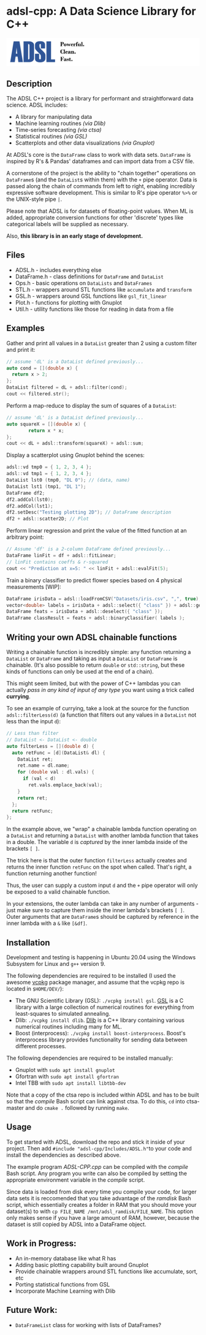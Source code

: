 # adsl-cpp: A Data Science Library for C++
![logo](logo.png)
## Description
The ADSL C++ project is a library for performant and straightforward data science. ADSL includes:

* A library for manipulating data
* Machine learning routines _(via Dlib)_
* Time-series forecasting _(via ctsa)_
* Statistical routines _(via GSL)_
* Scatterplots and other data visualizations _(via Gnuplot)_

At ADSL's core is the `DataFrame` class to work with data sets. `DataFrame` is inspired by R's & Pandas' dataframes and can import data from a CSV file.

A cornerstone of the project is the ability to "chain together" operations on `DataFrame`s (and the `DataList`s within them) with the `+` pipe operator. Data is passed along the chain of commands from left to right, enabling incredibly expressive software development. This is similar to R's pipe operator `%>%` or the UNIX-style pipe `|`.

Please note that ADSL is for datasets of floating-point values. When ML is added, appropriate conversion functions for other 'discrete' types like categorical labels will be supplied as necessary.

Also, **this library is in an early stage of development.**

## Files
* ADSL.h - includes everything else
* DataFrame.h - class definitions for `DataFrame` and `DataList`
* Ops.h - basic operations on `DataLists` and `DataFrames`
* STL.h - wrappers around STL functions like `accumulate` and `transform`
* GSL.h - wrappers around GSL functions like `gsl_fit_linear`
* Plot.h - functions for plotting with Gnuplot
* Util.h - utility functions like those for reading in data from a file

## Examples

Gather and print all values in a `DataList` greater than 2 using a custom filter and print it:
```c
// assume 'dL' is a DataList defined previously...
auto cond = [](double x) {
  return x > 2;
};
DataList filtered = dL + adsl::filter(cond);
cout << filtered.str();
```
Perform a map-reduce to display the sum of squares of a `DataList`:
```c
// assume 'dL' is a DataList defined previously...
auto squareX = [](double x) {
        return x * x;
};
cout << dL + adsl::transform(squareX) + adsl::sum;
```
Display a scatterplot using Gnuplot behind the scenes:
```c
adsl::vd tmp0 = { 1, 2, 3, 4 };
adsl::vd tmp1 = { 1, 2, 3, 4 };
DataList lst0 (tmp0, "DL 0"); // (data, name)
DataList lst1 (tmp1, "DL 1");
DataFrame df2;
df2.addCol(lst0);
df2.addCol(lst1);
df2.setDesc("Testing plotting 2D"); // DataFrame description
df2 + adsl::scatter2D; // Plot
```
Perform linear regression and print the value of the fitted function at an arbitrary point:
```cpp
// Assume 'df' is a 2-column DataFrame defined previously...
DataFrame linFit = df + adsl::fitLinear;
// linFit contains coeffs & r-squared
cout << "Prediction at x=5: " << linFit + adsl::evalFit(5);
```
Train a binary classifier to predict flower species based on 4 physical measurements [WIP]:
```cpp
DataFrame irisData = adsl::loadFromCSV("Datasets/iris.csv", ",", true);
vector<double> labels = irisData + adsl::select({ "class" }) + adsl::getFirst + adsl::toVec;
DataFrame feats = irisData + adsl::deselect({ "class" });
DataFrame classResult = feats + adsl::binaryClassifier( labels );
```

## Writing your own ADSL chainable functions

Writing a chainable function is incredibly simple: any function returning a `DataList` or `DataFrame` and taking as input a `DataList` or `DataFrame` is chainable. (It's also possible to return `double` or `std::string`, but these kinds of functions can only be used at the end of a chain). 

This might seem limited, but with the power of C++ lambdas you can actually _pass in any kind of input of any type_ you want using a trick called **currying**.

To see an example of currying, take a look at the source for the function `adsl::filterLess(d)` (a function that filters out any values in a `DataList` not less than the input `d`):
```cpp
// Less than filter
// DataList <- DataList <- double
auto filterLess = [](double d) {
  auto retFunc = [d](DataList& dl) {
    DataList ret;
    ret.name = dl.name;
    for (double val : dl.vals) {
      if (val < d)
        ret.vals.emplace_back(val);
    }
    return ret;
  };
  return retFunc;
};
```

In the example above, we "wrap" a chainable lambda function operating on a `DataList` and returning a `DataList` with another lambda function that takes in a double. The variable `d` is _captured_ by the inner lambda inside of the brackets `[ ]`.

The trick here is that the outer function `filterLess` actually creates and returns the inner function `retFunc` on the spot when called. That's right, a function returning another function!

Thus, the user can supply a custom input `d` and the `+` pipe operator will only be exposed to a valid chainable function. 

In your extensions, the outer lambda can take in any number of arguments - just make sure to capture them inside the inner lambda's brackets `[ ]`. Outer arguments that are `DataFrame`s should be captured by reference in the inner lambda with a `&` like `[&df]`.

## Installation

Development and testing is happening in Ubuntu 20.04 using the Windows Subsystem for Linux and `g++` version 9.

The following dependencies are required to be installed (I used the awesome [vcpkg](https://vcpkg.io/en/getting-started.html) package manager, and assume that the vcpkg repo is located in `$HOME/DEV/`):
* The GNU Scientific Library (GSL): `./vcpkg install gsl`. [GSL](https://www.gnu.org/software/gsl/#subjects) is a C library with a large collection of numerical routines for everything from least-squares to simulated annealing.
* Dlib: `./vcpkg install dlib`. [Dlib](http://dlib.net/ml.html) is a C++ library containing various numerical routines including many for ML.
* Boost (interprocess): `./vcpkg install boost-interprocess`. Boost's interprocess library provides functionality for sending data between different processes.

The following dependencies are required to be installed manually:
* Gnuplot with `sudo apt install gnuplot`
* Gfortran with `sudo apt install gfortran`
* Intel TBB with `sudo apt install libtbb-dev`

Note that a copy of the ctsa repo is included within ADSL and has to be built so that the *compile* Bash script can link against ctsa. To do this, `cd` into ctsa-master and do `cmake .` followed by running `make`.

## Usage

To get started with ADSL, download the repo and stick it inside of your project. Then add `#include "adsl-cpp/Includes/ADSL.h"`to your code and install the dependencies as described above.

The example program *ADSL-CPP.cpp* can be compiled with the _compile_ Bash script. Any program you write can also be compiled by setting the appropriate environment variable in the *compile* script.

Since data is loaded from disk every time you compile your code, for larger data sets it is  reccomended that you take advantage of the *ramdisk* Bash script, which essentially creates a folder in RAM that you should move your dataset(s) to with `cp FILE_NAME /mnt/adsl_ramdisk/FILE_NAME`. This option only makes sense if you have a large amount of RAM, however, because the dataset is still copied by ADSL into a DataFrame object.


## Work in Progress:
* An in-memory database like what R has
* Adding basic plotting capability built around Gnuplot
* Provide chainable wrappers around STL functions like accumulate, sort, etc
* Porting statistical functions from GSL
* Incorporate Machine Learning with Dlib

## Future Work:
* `DataFrameList` class for working with lists of DataFrames?
